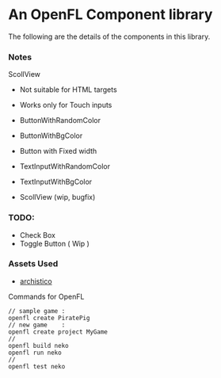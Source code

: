An OpenFL Component library
==========================
The following are the details of the components in this library.

### Notes
 ScollView
  - Not suitable for HTML targets
  - Works only for Touch inputs


 - ButtonWithRandomColor
 - ButtonWithBgColor
 - Button with Fixed width

 - TextInputWithRandomColor
 - TextInputWithBgColor

 - ScollView (wip, bugfix) 


### TODO:

 - Check Box
 - Toggle Button ( Wip )




### Assets Used
 - [archistico][1]

Commands for OpenFL
```
// sample game : 
openfl create PiratePig
// new game    : 
openfl create project MyGame
//
openfl build neko
openfl run neko
//
openfl test neko
```



[1]: https://www.fontsquirrel.com/fonts/archistico